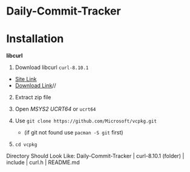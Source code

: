 # Daily-Commit-Tracker
 
# Installation
**libcurl**
1. Download libcurl `curl-8.10.1`
 - [Site Link](https://curl.se/download.html)
 - [Download Link](https://curl.se/download/curl-8.10.1.zip)//
2. Extract zip file


1. Open *MSYS2 UCRT64* or `ucrt64`
2. Use `git clone https://github.com/Microsoft/vcpkg.git` 
   - (if git not found use `pacman -S git` first)
3. `cd vcpkg`

Directory Should Look Like:
Daily-Commit-Tracker
 | curl-8.10.1 (folder)
   | include
     | curl.h
 | README.md
